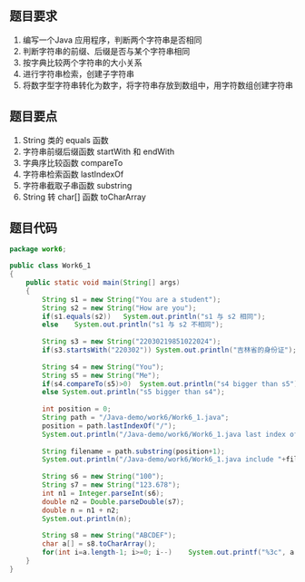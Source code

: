 ## 题目要求

1. 编写一个Java 应用程序，判断两个字符串是否相同
2. 判断字符串的前缀、后缀是否与某个字符串相同
3. 按字典比较两个字符串的大小关系
4. 进行字符串检索，创建子字符串
5. 将数字型字符串转化为数字，将字符串存放到数组中，用字符数组创建字符串



## 题目要点

1. String 类的 equals 函数
2. 字符串前缀后缀函数 startWith 和 endWith
3. 字典序比较函数 compareTo
4. 字符串检索函数 lastIndexOf
5. 字符串截取子串函数 substring
6. String 转 char[] 函数 toCharArray



## 题目代码

``` Java
package work6;

public class Work6_1
{
	public static void main(String[] args)
	{
		String s1 = new String("You are a student");
		String s2 = new String("How are you");
		if(s1.equals(s2))	System.out.println("s1 与 s2 相同");
		else	System.out.println("s1 与 s2 不相同");
		
		String s3 = new String("22030219851022024");
		if(s3.startsWith("220302"))	System.out.println("吉林省的身份证");
		
		String s4 = new String("You");
		String s5 = new String("Me");
		if(s4.compareTo(s5)>0)	System.out.println("s4 bigger than s5");
		else System.out.println("s5 bigger than s4");
		
		int position = 0;
		String path = "/Java-demo/work6/Work6_1.java";
		position = path.lastIndexOf("/");
		System.out.println("/Java-demo/work6/Work6_1.java last index of '/' is "+position);
		
		String filename = path.substring(position+1);
		System.out.println("/Java-demo/work6/Work6_1.java include "+filename);
		
		String s6 = new String("100");
		String s7 = new String("123.678");
		int n1 = Integer.parseInt(s6);
		double n2 = Double.parseDouble(s7);
		double n = n1 + n2;
		System.out.println(n);
		
		String s8 = new String("ABCDEF");
		char a[] = s8.toCharArray();
		for(int i=a.length-1; i>=0; i--)	System.out.printf("%3c", a[i]);
	}
}
```



